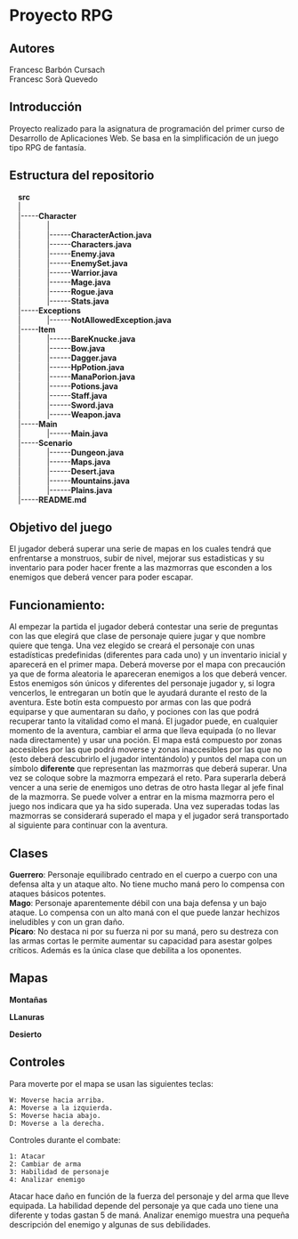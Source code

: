 # Proyecto RPG

## Autores
Francesc Barbón Cursach  
Francesc Sorà Quevedo

## Introducción
Proyecto realizado para la asignatura de programación del primer curso de Desarrollo de Aplicaciones Web. Se basa en la simplificación de un juego tipo RPG de fantasía. 

## Estructura del repositorio
&nbsp; &nbsp;     __src__  
&nbsp; &nbsp;     |  
&nbsp; &nbsp;     |-----__Character__  
&nbsp; &nbsp;     |&nbsp; &nbsp; &nbsp; &nbsp; &nbsp; &nbsp;         |  
&nbsp; &nbsp;     |&nbsp; &nbsp; &nbsp; &nbsp; &nbsp; &nbsp;         |------__CharacterAction.java__   
&nbsp; &nbsp;     | &nbsp;&nbsp;&nbsp;&nbsp;&nbsp;&nbsp;
&nbsp; &nbsp;&nbsp;|------__Characters.java__  
&nbsp; &nbsp;     | &nbsp;&nbsp;&nbsp;&nbsp;&nbsp;&nbsp;
&nbsp; &nbsp;&nbsp;|------__Enemy.java__  
&nbsp; &nbsp;     | &nbsp;&nbsp;&nbsp;&nbsp;&nbsp;&nbsp;
&nbsp; &nbsp;&nbsp;|------__EnemySet.java__  
&nbsp; &nbsp;     | &nbsp;&nbsp;&nbsp;&nbsp;&nbsp;&nbsp;
&nbsp; &nbsp;&nbsp;|------__Warrior.java__  
&nbsp; &nbsp;     | &nbsp;&nbsp;&nbsp;&nbsp;&nbsp;&nbsp;
&nbsp; &nbsp;&nbsp;|------__Mage.java__  
&nbsp; &nbsp;     | &nbsp;&nbsp;&nbsp;&nbsp;&nbsp;&nbsp;
&nbsp; &nbsp;&nbsp;|------__Rogue.java__  
&nbsp; &nbsp;     | &nbsp;&nbsp;&nbsp;&nbsp;&nbsp;&nbsp;
&nbsp; &nbsp;&nbsp;|------__Stats.java__ 
&nbsp; &nbsp;     
&nbsp; &nbsp;     |-----__Exceptions__  
&nbsp; &nbsp;     | &nbsp;&nbsp;&nbsp;&nbsp;&nbsp;&nbsp;
&nbsp; &nbsp;&nbsp;|------__NotAllowedException.java__  
&nbsp; &nbsp;     |-----__Item__  
&nbsp; &nbsp;     | &nbsp;&nbsp;&nbsp;&nbsp;&nbsp;&nbsp;
&nbsp; &nbsp;&nbsp;|------__BareKnucke.java__   
&nbsp; &nbsp;     | &nbsp;&nbsp;&nbsp;&nbsp;&nbsp;&nbsp;
&nbsp; &nbsp;&nbsp;|------__Bow.java__    
&nbsp; &nbsp;     | &nbsp;&nbsp;&nbsp;&nbsp;&nbsp;&nbsp;
&nbsp; &nbsp;&nbsp;|------__Dagger.java__    
&nbsp; &nbsp;     | &nbsp;&nbsp;&nbsp;&nbsp;&nbsp;&nbsp;
&nbsp; &nbsp;&nbsp;|------__HpPotion.java__   
&nbsp; &nbsp;     | &nbsp;&nbsp;&nbsp;&nbsp;&nbsp;&nbsp;
&nbsp; &nbsp;&nbsp;|------__ManaPorion.java__     
&nbsp; &nbsp;     | &nbsp;&nbsp;&nbsp;&nbsp;&nbsp;&nbsp;
&nbsp; &nbsp;&nbsp;|------__Potions.java__  
&nbsp; &nbsp;     | &nbsp;&nbsp;&nbsp;&nbsp;&nbsp;&nbsp;
&nbsp; &nbsp;&nbsp;|------__Staff.java__     
&nbsp; &nbsp;     | &nbsp;&nbsp;&nbsp;&nbsp;&nbsp;&nbsp;
&nbsp; &nbsp;&nbsp;|------__Sword.java__     
&nbsp; &nbsp;     | &nbsp;&nbsp;&nbsp;&nbsp;&nbsp;&nbsp;
&nbsp; &nbsp;&nbsp;|------__Weapon.java__           
&nbsp; &nbsp;     |-----__Main__  
&nbsp; &nbsp;     | &nbsp;&nbsp;&nbsp;&nbsp;&nbsp;&nbsp;
&nbsp; &nbsp;&nbsp;|------__Main.java__     
&nbsp; &nbsp;     |-----__Scenario__  
&nbsp; &nbsp;     | &nbsp;&nbsp;&nbsp;&nbsp;&nbsp;&nbsp;
&nbsp; &nbsp;&nbsp;|------__Dungeon.java__     
&nbsp; &nbsp;     | &nbsp;&nbsp;&nbsp;&nbsp;&nbsp;&nbsp;
&nbsp; &nbsp;&nbsp;|------__Maps.java__  
&nbsp; &nbsp;     | &nbsp;&nbsp;&nbsp;&nbsp;&nbsp;&nbsp;
&nbsp; &nbsp;&nbsp;|------__Desert.java__  
&nbsp; &nbsp;     | &nbsp;&nbsp;&nbsp;&nbsp;&nbsp;&nbsp;
&nbsp; &nbsp;&nbsp;|------__Mountains.java__     
&nbsp; &nbsp;     | &nbsp;&nbsp;&nbsp;&nbsp;&nbsp;&nbsp;
&nbsp; &nbsp;&nbsp;|------__Plains.java__              
&nbsp; &nbsp;     |-----__README.md__  

## Objetivo del juego
El jugador deberá superar una serie de mapas en los cuales tendrá que enfrentarse a monstruos, subir de nivel, mejorar sus estadisticas y su inventario para poder hacer frente a las mazmorras que esconden a los enemigos que deberá vencer para poder escapar.

## Funcionamiento:
Al empezar la partida el jugador deberá contestar una serie de preguntas con las que elegirá que clase de personaje quiere jugar y que nombre quiere que tenga. Una vez elegido se creará el personaje con unas estadísticas predefinidas (diferentes para cada uno) y un inventario inicial y aparecerá en el primer mapa. Deberá moverse por el mapa con precaución ya que de forma aleatoria le apareceran enemigos a los que deberá vencer. Estos enemigos són únicos y diferentes del personaje jugador y, si logra vencerlos, le entregaran un botín que le ayudará durante el resto de la aventura. Este botín esta compuesto por armas con las que podrá equiparse y que aumentaran su daño, y pociones con las que podrá recuperar tanto la vitalidad como el maná. El jugador puede, en cualquier momento de la aventura, cambiar el arma que lleva equipada (o no llevar nada directamente) y usar una poción. 
El mapa está compuesto por zonas accesibles por las que podrá moverse y zonas inaccesibles por las que no (esto deberá descubrirlo el jugador intentándolo) y puntos del mapa con un símbolo **diferente** que representan las mazmorras que deberá superar. Una vez se coloque sobre la mazmorra empezará el reto. Para superarla deberá vencer a una serie de enemigos uno detras de otro hasta llegar al jefe final de la mazmorra. Se puede volver a entrar en la misma mazmorra pero el juego nos indicara que ya ha sido superada.
Una vez superadas todas las mazmorras se considerará superado el mapa y el jugador será transportado al siguiente para continuar con la aventura. 

## Clases
__Guerrero__: Personaje equilibrado centrado en el cuerpo a cuerpo con una defensa alta y un ataque alto. No tiene mucho maná pero lo compensa con ataques básicos potentes.  
__Mago__: Personaje aparentemente débil con una baja defensa y un bajo ataque. Lo compensa con un alto maná con el que puede lanzar hechizos ineludibles y con un gran daño.  
__Pícaro__: No destaca ni por su fuerza ni por su maná, pero su destreza con las armas cortas le permite aumentar su capacidad para asestar golpes críticos. Además es la única clase que debilita a los oponentes.

## Mapas

__Montañas__

__LLanuras__

__Desierto__

## Controles

Para moverte por el mapa se usan las siguientes teclas:

    W: Moverse hacia arriba.
    A: Moverse a la izquierda.
    S: Moverse hacia abajo.
    D: Moverse a la derecha.

Controles durante el combate:

    1: Atacar
    2: Cambiar de arma
    3: Habilidad de personaje
    4: Analizar enemigo

Atacar hace daño en función de la fuerza del personaje y del arma que lleve equipada. 
La habilidad depende del personaje ya que cada uno tiene una diferente y todas gastan 5 de maná.
Analizar enemigo muestra una pequeña descripción del enemigo y algunas de sus debilidades.



